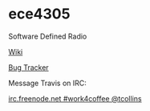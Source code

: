ece4305
=======

Software Defined Radio

[Wiki](https://github.com/WiLab/ece4305/wiki)

[Bug Tracker](https://github.com/WiLab/ece4305/issues)

Message Travis on IRC:

[irc.freenode.net #work4coffee @tcollins](http://webchat.freenode.net?channels=%23work4coffee&prompt=1)



